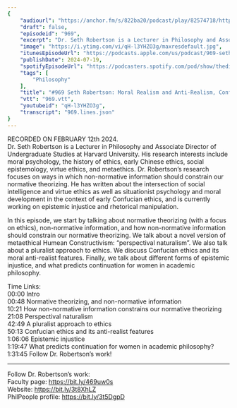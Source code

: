 ```yaml
---
{
	"audiourl": "https://anchor.fm/s/822ba20/podcast/play/82574718/https%3A%2F%2Fd3ctxlq1ktw2nl.cloudfront.net%2Fstaging%2F2024-1-12%2Fc6696969-3a7c-1a5f-c158-7d32c3806c75.m4a",
	"draft": false,
	"episodeid": "969",
	"excerpt": "Dr. Seth Robertson is a Lecturer in Philosophy and Associate Director of Undergraduate Studies at Harvard University. His research interests include moral psychology, the history of ethics, early Chinese ethics, social epistemology, virtue ethics, and metaethics. Dr. Robertson’s research focuses on ways in which non-normative information should constrain our normative theorizing. He has written about the intersection of social intelligence and virtue ethics as well as situationist psychology and moral development in the context of early Confucian ethics, and is currently working on epistemic injustice and rhetorical manipulation.",
	"image": "https://i.ytimg.com/vi/qH-l3YHZO3g/maxresdefault.jpg",
	"itunesEpisodeUrl": "https://podcasts.apple.com/us/podcast/969-seth-robertson-moral-realism-and-anti-realism/id1451347236?i=1000662772784&uo=4",
	"publishDate": 2024-07-19,
	"spotifyEpisodeUrl": "https://podcasters.spotify.com/pod/show/thedissenter/episodes/969-Seth-Robertson-Moral-Realism-and-Anti-Realism--Confucian-Ethics--and-Epistemic-Injustice-e2fmftu",
	"tags": [
		"Philosophy"
	],
	"title": "#969 Seth Robertson: Moral Realism and Anti-Realism, Confucian Ethics, and Epistemic Injustice",
	"vtt": "969.vtt",
	"youtubeid": "qH-l3YHZO3g",
	"transcript": "969.lines.json"
}
---
```

RECORDED ON FEBRUARY 12th 2024.  
Dr. Seth Robertson is a Lecturer in Philosophy and Associate Director of Undergraduate Studies at Harvard University. His research interests include moral psychology, the history of ethics, early Chinese ethics, social epistemology, virtue ethics, and metaethics. Dr. Robertson’s research focuses on ways in which non-normative information should constrain our normative theorizing. He has written about the intersection of social intelligence and virtue ethics as well as situationist psychology and moral development in the context of early Confucian ethics, and is currently working on epistemic injustice and rhetorical manipulation.

In this episode, we start by talking about normative theorizing (with a focus on ethics), non-normative information, and how non-normative information should constrain our normative theorizing. We talk about a novel version of metaethical Humean Constructivism: “perspectival naturalism”. We also talk about a pluralist approach to ethics. We discuss Confucian ethics and its moral anti-realist features. Finally, we talk about different forms of epistemic injustice, and what predicts continuation for women in academic philosophy.

Time Links:  
<time>00:00</time> Intro  
<time>00:48</time> Normative theorizing, and non-normative information  
<time>10:21</time> How non-normative information constrains our normative theorizing  
<time>21:08</time> Perspectival naturalism  
<time>42:49</time> A pluralist approach to ethics  
<time>50:13</time> Confucian ethics and its anti-realist features  
<time>1:06:06</time> Epistemic injustice  
<time>1:19:47</time> What predicts continuation for women in academic philosophy?  
<time>1:31:45</time> Follow Dr. Robertson’s work!

---

Follow Dr. Robertson’s work:  
Faculty page: https://bit.ly/469uw0s  
Website: https://bit.ly/3t8XhLZ  
PhilPeople profile: https://bit.ly/3t5DgpD
